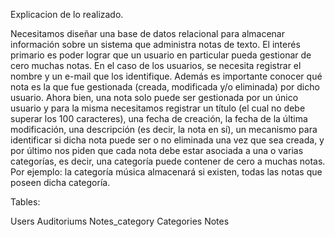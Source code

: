 Explicacion de lo realizado.

Necesitamos diseñar una base de datos relacional para almacenar información sobre un sistema que administra notas de texto. El interés primario es poder lograr que un usuario en particular pueda gestionar de cero muchas notas. En el caso de los usuarios, se necesita registrar el nombre y un e-mail que los identifique. Además es importante conocer qué nota es la que fue gestionada (creada, modificada y/o eliminada) por dicho usuario. Ahora bien, una nota solo puede ser gestionada por un único usuario y para la misma necesitamos registrar un título (el cual no debe superar los 100 caracteres), una fecha de creación, la fecha de la última modificación, una descripción (es decir, la nota en sí), un mecanismo para identificar si dicha nota puede ser o no eliminada una vez que sea creada, y por último nos piden que cada nota debe estar asociada a una o varias categorías, es decir, una categoría puede contener de cero a muchas notas. Por ejemplo: la categoría música almacenará si existen, todas las notas que poseen dicha categoría.

Tables:

Users
Auditoriums
Notes_category
Categories
Notes
